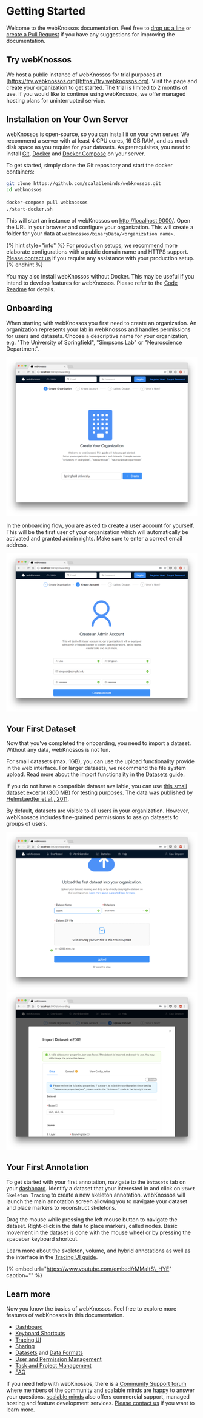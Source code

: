 # Getting Started

Welcome to the webKnossos documentation. Feel free to [drop us a line](mailto:hello@scalableminds.com) or [create a Pull Request](https://github.com/scalableminds/webknossos/pulls) if you have any suggestions for improving the documentation.

## Try webKnossos

We host a public instance of webKnossos for trial purposes at [https://try.webknossos.org](https://try.webknossos.org). Visit the page and create your organization to get started. The trial is limited to 2 months of use. If you would like to continue using webKnossos, we offer managed hosting plans for uninterrupted service.

## Installation on Your Own Server

webKnossos is open-source, so you can install it on your own server. We recommend a server with at least 4 CPU cores, 16 GB RAM, and as much disk space as you require for your datasets. As prerequisites, you need to install [Git](https://git-scm.com/), [Docker](https://docs.docker.com/install/) and [Docker Compose](https://docs.docker.com/compose/install/) on your server.

To get started, simply clone the Git repository and start the docker containers:

```bash
git clone https://github.com/scalableminds/webknossos.git
cd webknossos

docker-compose pull webknossos
./start-docker.sh
```

This will start an instance of webKnossos on [http://localhost:9000/](http://localhost:9000/). Open the URL in your browser and configure your organization. This will create a folder for your data at `webknossos/binaryData/<organization name>`.

{% hint style="info" %}
For production setups, we recommend more elaborate configurations with a public domain name and HTTPS support. [Please contact us](mailto:hello@scalableminds.com) if you require any assistance with your production setup.
{% endhint %}

You may also install webKnossos without Docker. This may be useful if you intend to develop features for webKnossos. Please refer to the [Code Readme](reference/readme.md) for details.

## Onboarding

When starting with webKnossos you first need to create an organization. An organization represents your lab in webKnossos and handles permissions for users and datasets. Choose a descriptive name for your organization, e.g. "The University of Springfield", "Simpsons Lab" or "Neuroscience Department".

![Create your organization](.gitbook/assets/onboarding_organization%20%281%29.png)

In the onboarding flow, you are asked to create a user account for yourself. This will be the first user of your organization which will automatically be activated and granted admin rights. Make sure to enter a correct email address.

![Create your first user](.gitbook/assets/onboarding_user%20%282%29.png)

## Your First Dataset

Now that you've completed the onboarding, you need to import a dataset. Without any data, webKnossos is not fun.

For small datasets \(max. 1GB\), you can use the upload functionality provide in the web interface. For larger datasets, we recommend the file system upload. Read more about the import functionality in the [Datasets guide](guides/datasets.md).

If you do not have a compatible dataset available, you can use [this small dataset excerpt \(300 MB\)](https://static.webknossos.org/data/e2006_wkw.zip) for testing purposes. The data was published by [Helmstaedter et al., 2011](https://www.nature.com/articles/nn.2868).

By default, datasets are visible to all users in your organization. However, webKnossos includes fine-grained permissions to assign datasets to groups of users.

![Upload your first dataset](.gitbook/assets/onboarding_data1%20%283%29.png) ![Confirm the dataset properties](.gitbook/assets/onboarding_data2.png)

## Your First Annotation

To get started with your first annotation, navigate to the `Datasets` tab on your [dashboard](guides/dashboard.md). Identify a dataset that your interested in and click on `Start Skeleton Tracing` to create a new skeleton annotation. webKnossos will launch the main annotation screen allowing you to navigate your dataset and place markers to reconstruct skeletons.

Drag the mouse while pressing the left mouse button to navigate the dataset. Right-click in the data to place markers, called nodes. Basic movement in the dataset is done with the mouse wheel or by pressing the spacebar keyboard shortcut.

Learn more about the skeleton, volume, and hybrid annotations as well as the interface in the [Tracing UI guide](guides/tracing_ui.md).

{% embed url="https://www.youtube.com/embed/rMMaItS\_HYE" caption="" %}

## Learn more

Now you know the basics of webKnossos. Feel free to explore more features of webKnossos in this documentation.

* [Dashboard](guides/dashboard.md)
* [Keyboard Shortcuts](reference/keyboard_shortcuts.md)
* [Tracing UI](guides/tracing_ui.md)
* [Sharing](guides/sharing.md)
* [Datasets](guides/datasets.md) and [Data Formats](reference/data_formats.md)
* [User and Permission Management](guides/users.md)
* [Task and Project Management](guides/tasks.md)
* [FAQ](reference/faq.md)

If you need help with webKnossos, there is a [Community Support forum](https://support.webknososs.org) where members of the community and scalable minds are happy to answer your questions. [scalable minds](https://scalableminds.com) also offers commercial support, managed hosting and feature development services. [Please contact us](mailto:hello@scalableminds.com) if you want to learn more.

